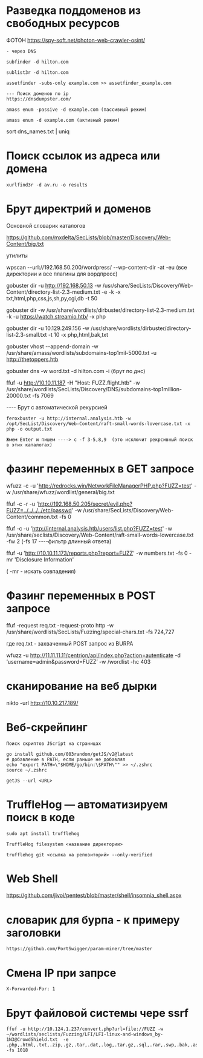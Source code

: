 # Разведка поддоменов из свободных ресурсов
	
 ФОТОН
    https://spy-soft.net/photon-web-crawler-osint/

    - через DNS
    
    subfinder -d hilton.com
    
    sublist3r -d hilton.com

    assetfinder -subs-only example.com >> assetfinder_example.com 
    
 	--- Поиск доменов по ip
    https://dnsdumpster.com/

	amass enum -passive -d example.com (пассивный режим)

	amass enum -d example.com (активный режим)
 	
sort dns_names.txt | uniq


# Поиск ссылок из адреса или домена

	xurlfind3r -d av.ru -o results

# Брут директрий и доменов

Основной словарик каталогов

https://github.com/mxdelta/SecLists/blob/master/Discovery/Web-Content/big.txt

утилиты

wpscan --url://192.168.50.200/wordpress/ --wp-content-dir -at -eu  (все директории и все плагины для вордпресс)

gobuster dir -u http://192.168.50.13 -w /usr/share/SecLists/Discovery/Web-Content/directory-list-2.3-medium.txt -e -k -x txt,html,php,css,js,sh,py,cgi,db -t 50

gobuster dir -w /usr/share/wordlists/dirbuster/directory-list-2.3-medium.txt -k -u https://watch.streamio.htb/ -x php

gobuster dir -u 10.129.249.156 -w /usr/share/wordlists/dirbuster/directory-list-2.3-small.txt -t 10 -x php,html,bak,txt

gobuster vhost --append-domain -w /usr/share/amass/wordlists/subdomains-top1mil-5000.txt -u http://thetoppers.htb 

gobuster dns -w word.txt -d hilton.com -i (брут по днс)


ffuf -u http://10.10.11.187 -H "Host: FUZZ.flight.htb" -w /usr/share/wordlists/SecLists/Discovery/DNS/subdomains-top1million-20000.txt -fs 7069


---- Брут с автоматической рекурсией

	feroxbuster -u http://internal.analysis.htb -w /opt/SecList/Discovery/Web-Content/raft-small-words-lovercase.txt -x php -o output.txt

	Жмем Enter и пишем ----> c -f 3-5,8,9  (это исключит рекрсивный поиск в этих каталогах)

 
# фазинг переменных в GET запросе

wfuzz -c -u 'http://redrocks.win/NetworkFileManagerPHP.php?FUZZ=test' -w /usr/share/wfuzz/wordlist/general/big.txt

ffuf -c -r -u 'http://192.168.50.205/secret/evil.php?FUZZ=../../../../etc/passwd' -w /usr/share/SecLists/Discovery/Web-Content/common.txt -fs 0

ffuf -c -u 'http://internal.analysis.htb/users/list.php?FUZZ=test' -w /usr/share/seclists/Discovery/Web-Content/raft-small-words-lowercase.txt -fw 2 (-fs 17 ----фильтр длинный ответа)

ffuf  -u 'http://10.10.11.173/reports.php?report=FUZZ' -w numbers.txt -fs 0 -mr 'Disclosure Information'

( -mr - искать совпадения)

# Фазинг переменных в POST запросе

ffuf -request req.txt -request-proto http -w /usr/share/wordlists/SecLists/Fuzzing/special-chars.txt -fs 724,727

где req.txt - захваченный POST запрос из BURPA

wfuzz -u http://11.11.11.11/centrion/api/index.php?action=autenticate -d ‘username=admin&password=FUZZ’ -w /wordlist -hc 403


# сканирование на веб дырки

nikto -url http://10.10.217.189/

# Веб-скрейпинг
	Поиск скриптов JScript на страницах
	
 	go install github.com/003random/getJS/v2@latest
	# добавление в PATH, если раньше не добавлял
	echo "export PATH=\"$HOME/go/bin:\$PATH\"" >> ~/.zshrc
	source ~/.zshrc
 
	getJS --url <URL>

# TruffleHog — автоматизируем поиск в коде
	sudo apt install trufflehog 

 	TruffleHog filesystem <название директории>

  	trufflehog git <ссылка на репозиторий> --only-verified
   

# Web Shell

https://github.com/jivoi/pentest/blob/master/shell/insomnia_shell.aspx

# словарик для бурпа - к примеру заголовки

	https://github.com/PortSwigger/param-miner/tree/master

 # Смена IP при запрсе 

 	X-Forwarded-For: 1

# Брут файловой системы чере ssrf

	ffuf -u http://10.124.1.237/convert.php?url=file://FUZZ -w ~/wordlists/seclists/Fuzzing/LFI/LFI-linux-and-windows_by-1N3@CrowdShield.txt  -e .php,.html,.txt,.zip,.gz,.tar,.dat,.log,.tar.gz,.sql,.rar,.swp,.bak,.asp,.aspx,.js,.img,.png,.jpeg -fs 1018
